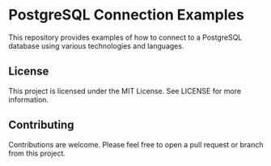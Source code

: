 # PostgreSQL Connection Examples

This repository provides examples of how to connect to a PostgreSQL database using various technologies and languages. 

## License
This project is licensed under the MIT License. See LICENSE for more information.

## Contributing
Contributions are welcome. Please feel free to open a pull request or branch from this project.
